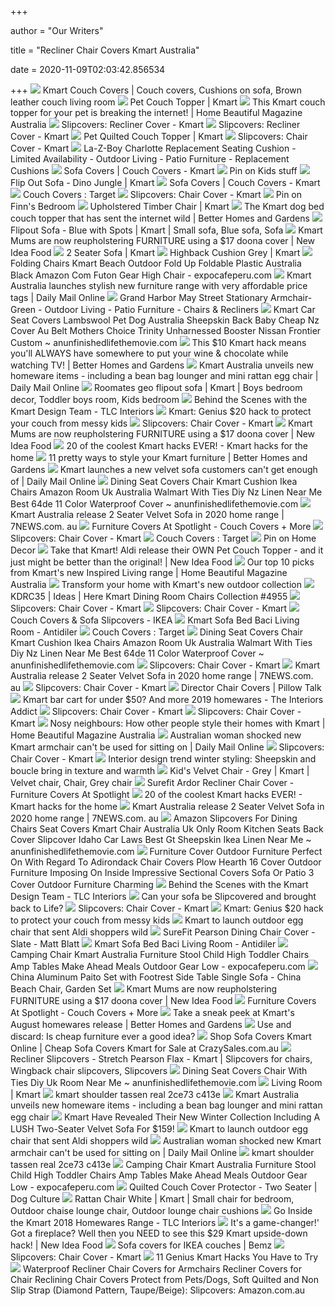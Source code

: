 +++
        
author = "Our Writers"
        
title = "Recliner Chair Covers Kmart Australia"
        
date = 2020-11-09T02:03:42.856534
        
+++
[ ![](https://i.pinimg.com/originals/cd/3b/85/cd3b856bda4ebd83a63c4b4e8e9f547c.jpg)](https://i.pinimg.com/originals/cd/3b/85/cd3b856bda4ebd83a63c4b4e8e9f547c.jpg) Kmart Couch Covers | Couch covers, Cushions on sofa, Brown leather couch  living room
[ ![](https://www.kmart.com.au/wcsstore/Kmart/images/ncatalog/f/8/42827788-1-f.jpg)](https://www.kmart.com.au/wcsstore/Kmart/images/ncatalog/f/8/42827788-1-f.jpg) Pet Couch Topper | Kmart
[ ![](http://www.homebeautiful.com.au/media/20643/kmart-pet-couch-topper.jpg)](http://www.homebeautiful.com.au/media/20643/kmart-pet-couch-topper.jpg) This Kmart couch topper for your pet is breaking the internet! | Home  Beautiful Magazine Australia
[ ![](https://c.shld.net/rpx/i/s/i/spin/10108442/prod_1459531212?hei=245&wid=245&op_sharpen=1&qlt=85)](https://c.shld.net/rpx/i/s/i/spin/10108442/prod_1459531212?hei=245&wid=245&op_sharpen=1&qlt=85) Slipcovers: Recliner Cover - Kmart
[ ![](https://c.shld.net/rpx/i/s/pi/mp/10172636/prod_7447791416?src=https%3A%2F%2Fimages-na.ssl-images-amazon.com%2Fimages%2FI%2FA1lvJwvXH1L._AC_SL1500_.jpg&d=061fe897b64e81bbc80cf1896fac7ee4fac68341&hei=245&wid=245&op_sharpen=1&qlt=85)](https://c.shld.net/rpx/i/s/pi/mp/10172636/prod_7447791416?src=https%3A%2F%2Fimages-na.ssl-images-amazon.com%2Fimages%2FI%2FA1lvJwvXH1L._AC_SL1500_.jpg&d=061fe897b64e81bbc80cf1896fac7ee4fac68341&hei=245&wid=245&op_sharpen=1&qlt=85) Slipcovers: Recliner Cover - Kmart
[ ![](https://www.kmart.com.au/wcsstore/Kmart/images/ncatalog/f/3/42690733-1-f.jpg)](https://www.kmart.com.au/wcsstore/Kmart/images/ncatalog/f/3/42690733-1-f.jpg) Pet Quilted Couch Topper | Kmart
[ ![](https://c.shld.net/rpx/i/s/pi/mp/10172636/prod_7203648916?src=https%3A%2F%2Fimages-na.ssl-images-amazon.com%2Fimages%2FI%2F81pI72o70aL._SL1500_.jpg&d=61d14fa2fd15a50efe5352d69e9a2b7bdc63df44&hei=245&wid=245&op_sharpen=1&qlt=85)](https://c.shld.net/rpx/i/s/pi/mp/10172636/prod_7203648916?src=https%3A%2F%2Fimages-na.ssl-images-amazon.com%2Fimages%2FI%2F81pI72o70aL._SL1500_.jpg&d=61d14fa2fd15a50efe5352d69e9a2b7bdc63df44&hei=245&wid=245&op_sharpen=1&qlt=85) Slipcovers: Chair Cover - Kmart
[ ![](https://c.shld.net/rpx/i/s/i/spin/image/spin_prod_1300712512??hei=64&wid=64&qlt=50)](https://c.shld.net/rpx/i/s/i/spin/image/spin_prod_1300712512??hei=64&wid=64&qlt=50) La-Z-Boy Charlotte Replacement Seating Cushion - Limited Availability -  Outdoor Living - Patio Furniture - Replacement Cushions
[ ![](https://c.shld.net/rpx/i/s/pi/mp/20285/prod_13737022108?src=https%3A%2F%2Fi.imgur.com%2FHYmpL4b.jpg&d=f77d961fd73906eed2d9a03da0577869c2c46edd&hei=245&wid=245&op_sharpen=1&qlt=85)](https://c.shld.net/rpx/i/s/pi/mp/20285/prod_13737022108?src=https%3A%2F%2Fi.imgur.com%2FHYmpL4b.jpg&d=f77d961fd73906eed2d9a03da0577869c2c46edd&hei=245&wid=245&op_sharpen=1&qlt=85) Sofa Covers | Couch Covers - Kmart
[ ![](https://i.pinimg.com/originals/5c/76/68/5c7668748e1332f496616f774a77b74b.jpg)](https://i.pinimg.com/originals/5c/76/68/5c7668748e1332f496616f774a77b74b.jpg) Pin on Kids stuff
[ ![](https://www.kmart.com.au/wcsstore/Kmart/images/ncatalog/f/6/42827856-1-f.jpg)](https://www.kmart.com.au/wcsstore/Kmart/images/ncatalog/f/6/42827856-1-f.jpg) Flip Out Sofa - Dino Jungle | Kmart
[ ![](https://c.shld.net/rpx/i/s/i/mp/10554261/prod_13278230821?hei=245&wid=245&op_sharpen=1&qlt=85)](https://c.shld.net/rpx/i/s/i/mp/10554261/prod_13278230821?hei=245&wid=245&op_sharpen=1&qlt=85) Sofa Covers | Couch Covers - Kmart
[ ![](https://target.scene7.com/is/image/Target/5xttf-couch-covers-and-furniture-covers-QUIVER-190401-1554172526398)](https://target.scene7.com/is/image/Target/5xttf-couch-covers-and-furniture-covers-QUIVER-190401-1554172526398) Couch Covers : Target
[ ![](https://c.shld.net/rpx/i/s/pi/mp/14219/prod_6793578502?src=https%3A%2F%2Fwebstoregroup.s3.amazonaws.com%2Fproductimages%2FLANNS-LIN-CC-P-FOLD-IVO-1.jpg&d=b03a65f5c6215d11b160e4862fea2d86dd934860&hei=245&wid=245&op_sharpen=1&qlt=85)](https://c.shld.net/rpx/i/s/pi/mp/14219/prod_6793578502?src=https%3A%2F%2Fwebstoregroup.s3.amazonaws.com%2Fproductimages%2FLANNS-LIN-CC-P-FOLD-IVO-1.jpg&d=b03a65f5c6215d11b160e4862fea2d86dd934860&hei=245&wid=245&op_sharpen=1&qlt=85) Slipcovers: Chair Cover - Kmart
[ ![](https://i.pinimg.com/originals/17/aa/1e/17aa1e434ca3dbb551b1db5b5d31ea7b.jpg)](https://i.pinimg.com/originals/17/aa/1e/17aa1e434ca3dbb551b1db5b5d31ea7b.jpg) Pin on Finn's Bedroom
[ ![](https://www.kmart.com.au/wcsstore/Kmart/images/ncatalog/f/0/42766100-1-f.jpg)](https://www.kmart.com.au/wcsstore/Kmart/images/ncatalog/f/0/42766100-1-f.jpg) Upholstered Timber Chair | Kmart
[ ![](https://www.bhg.com.au/media/22970/180119-dogbed-2.jpg?width=720&center=0.0,0.0)](https://www.bhg.com.au/media/22970/180119-dogbed-2.jpg?width=720&center=0.0,0.0) The Kmart dog bed couch topper that has sent the internet wild | Better  Homes and Gardens
[ ![](https://i.pinimg.com/originals/e0/c4/73/e0c473d359c194a132148ebfe160c7ff.jpg)](https://i.pinimg.com/originals/e0/c4/73/e0c473d359c194a132148ebfe160c7ff.jpg) Flipout Sofa - Blue with Spots | Kmart | Small sofa, Blue sofa, Sofa
[ ![](https://www.newideafood.com.au/media/17053/resize61588556_2783120058370959_7172067820602130432_n.jpg?width=720&center=0.0,0.0)](https://www.newideafood.com.au/media/17053/resize61588556_2783120058370959_7172067820602130432_n.jpg?width=720&center=0.0,0.0) Kmart Mums are now reupholstering FURNITURE using a $17 doona cover | New  Idea Food
[ ![](https://www.kmart.com.au/wcsstore/Kmart/images/ncatalog/f/2/42864042-1-f.jpg)](https://www.kmart.com.au/wcsstore/Kmart/images/ncatalog/f/2/42864042-1-f.jpg) 2 Seater Sofa | Kmart
[ ![](https://www.kmart.com.au/wcsstore/Kmart/images/ncatalog/f/8/42625148-1-f.jpg)](https://www.kmart.com.au/wcsstore/Kmart/images/ncatalog/f/8/42625148-1-f.jpg) Highback Cushion Grey | Kmart
[ ![](https://www.expocafeperu.com/w/2020/08/folding-chairs-kmart-beach-outdoor-fold-up-foldable-plastic-australia-black-amazon-com-futon.jpg)](https://www.expocafeperu.com/w/2020/08/folding-chairs-kmart-beach-outdoor-fold-up-foldable-plastic-australia-black-amazon-com-futon.jpg) Folding Chairs Kmart Beach Outdoor Fold Up Foldable Plastic Australia Black  Amazon Com Futon Gear High Chair - expocafeperu.com
[ ![](https://i.dailymail.co.uk/1s/2020/01/30/01/24060190-7944981-image-a-9_1580346175487.jpg)](https://i.dailymail.co.uk/1s/2020/01/30/01/24060190-7944981-image-a-9_1580346175487.jpg) Kmart Australia launches stylish new furniture range with very affordable  price tags | Daily Mail Online
[ ![](https://c.shld.net/rpx/i/s/i/spin/image/spin_prod_1241067012??hei=64&wid=64&qlt=50)](https://c.shld.net/rpx/i/s/i/spin/image/spin_prod_1241067012??hei=64&wid=64&qlt=50) Grand Harbor May Street Stationary Armchair- Green - Outdoor Living - Patio  Furniture - Chairs & Recliners
[ ![](https://www.anunfinishedlifethemovie.com/b/2020/05/kmart-car-seat-covers-lambswool-pet-dog-australia-sheepskin-back-baby-cheap-nz-cover-au-belt-mothers-choice-trinity-unharnessed-booster-nissan-frontier-custom-728x728.jpg)](https://www.anunfinishedlifethemovie.com/b/2020/05/kmart-car-seat-covers-lambswool-pet-dog-australia-sheepskin-back-baby-cheap-nz-cover-au-belt-mothers-choice-trinity-unharnessed-booster-nissan-frontier-custom-728x728.jpg) Kmart Car Seat Covers Lambswool Pet Dog Australia Sheepskin Back Baby Cheap  Nz Cover Au Belt Mothers Choice Trinity Unharnessed Booster Nissan Frontier  Custom ~ anunfinishedlifethemovie.com
[ ![](http://www.bhg.com.au/media/22905/160119-kmarthack-1.jpg)](http://www.bhg.com.au/media/22905/160119-kmarthack-1.jpg) This $10 Kmart hack means you'll ALWAYS have somewhere to put your wine &  chocolate while watching TV! | Better Homes and Gardens
[ ![](https://i.dailymail.co.uk/1s/2020/10/25/06/34808558-8876693-image-a-1_1603606635033.jpg)](https://i.dailymail.co.uk/1s/2020/10/25/06/34808558-8876693-image-a-1_1603606635033.jpg) Kmart Australia unveils new homeware items - including a bean bag lounger  and mini rattan egg chair | Daily Mail Online
[ ![](https://i.pinimg.com/originals/a5/32/41/a53241721227314188e71c28a77ecf4f.jpg)](https://i.pinimg.com/originals/a5/32/41/a53241721227314188e71c28a77ecf4f.jpg) Roomates geo flipout sofa | Kmart | Boys bedroom decor, Toddler boys room,  Kids bedroom
[ ![](https://www.tlcinteriors.com.au/wp-content/uploads/2018/03/kmart-natural-living-room-grey-upholstered-dining-chair-and-tan-leather-cushion.jpg)](https://www.tlcinteriors.com.au/wp-content/uploads/2018/03/kmart-natural-living-room-grey-upholstered-dining-chair-and-tan-leather-cushion.jpg) Behind the Scenes with the Kmart Design Team - TLC Interiors
[ ![](https://cdn.newsapi.com.au/image/v1/19b4e3817922ec033c2b0b73c6f8c44c?width=650)](https://cdn.newsapi.com.au/image/v1/19b4e3817922ec033c2b0b73c6f8c44c?width=650) Kmart: Genius $20 hack to protect your couch from messy kids
[ ![](https://c.shld.net/rpx/i/s/pi/mp/10172636/prod_7227591116?src=https%3A%2F%2Fimages-na.ssl-images-amazon.com%2Fimages%2FI%2F81C5ezlXyEL._AC_SL1500_.jpg&d=5926d76f86552dac4735353499fb0dc62c7829bb&hei=245&wid=245&op_sharpen=1&qlt=85)](https://c.shld.net/rpx/i/s/pi/mp/10172636/prod_7227591116?src=https%3A%2F%2Fimages-na.ssl-images-amazon.com%2Fimages%2FI%2F81C5ezlXyEL._AC_SL1500_.jpg&d=5926d76f86552dac4735353499fb0dc62c7829bb&hei=245&wid=245&op_sharpen=1&qlt=85) Slipcovers: Chair Cover - Kmart
[ ![](https://www.newideafood.com.au/media/17052/resize61563410_2783133325036299_7008404750303494144_o.jpg?width=720&center=0.0,0.0)](https://www.newideafood.com.au/media/17052/resize61563410_2783133325036299_7008404750303494144_o.jpg?width=720&center=0.0,0.0) Kmart Mums are now reupholstering FURNITURE using a $17 doona cover | New  Idea Food
[ ![](https://stylecurator.com.au/wp-content/uploads/2019/12/Kmart-cushion-hacks.png)](https://stylecurator.com.au/wp-content/uploads/2019/12/Kmart-cushion-hacks.png) 20 of the coolest Kmart hacks EVER! - Kmart hacks for the home
[ ![](http://www.bhg.com.au/media/25572/kmart.jpg)](http://www.bhg.com.au/media/25572/kmart.jpg) 11 pretty ways to style your Kmart furniture | Better Homes and Gardens
[ ![](https://i.dailymail.co.uk/1s/2020/05/27/08/28871700-8360521-image-m-50_1590563062441.jpg)](https://i.dailymail.co.uk/1s/2020/05/27/08/28871700-8360521-image-m-50_1590563062441.jpg) Kmart launches a new velvet sofa customers can't get enough of | Daily Mail  Online
[ ![](https://www.anunfinishedlifethemovie.com/b/2020/03/dining-table-chair-covers-ikea-seat-amazon-with-ties-uk-blue-slipcover-room-walmart-stretch-australia-diy-slipcovers-for-chairs-kmart-cushion-near-me-hot-offer.jpg)](https://www.anunfinishedlifethemovie.com/b/2020/03/dining-table-chair-covers-ikea-seat-amazon-with-ties-uk-blue-slipcover-room-walmart-stretch-australia-diy-slipcovers-for-chairs-kmart-cushion-near-me-hot-offer.jpg) Dining Seat Covers Chair Kmart Cushion Ikea Chairs Amazon Room Uk Australia  Walmart With Ties Diy Nz Linen Near Me Best 64de 11 Color Waterproof Cover  ~ anunfinishedlifethemovie.com
[ ![](https://images.s.7news.com.au/publication/C-1062483/5c681f33139dd5d5e11e1dfdb3130022dbffea23-16x9-x31y0w2204h1240.png)](https://images.s.7news.com.au/publication/C-1062483/5c681f33139dd5d5e11e1dfdb3130022dbffea23-16x9-x31y0w2204h1240.png) Kmart Australia release 2 Seater Velvet Sofa in 2020 home range | 7NEWS.com. au
[ ![](https://www.spotlightstores.com/medias/BP80417390.jpg-SPOTWF-productHero?context=bWFzdGVyfGltYWdlc3w2NTY4OXxpbWFnZS9qcGVnfGltYWdlcy9oNTgvaDJkLzEwMTM2OTI5OTI3MTk4L0JQODA0MTczOTAuanBnX1NQT1RXRl9wcm9kdWN0SGVyb3w2NjA5NGJlZmE5N2MwYmZhODM5NWFjMmM4YzI1Mjg4MDI1ZjVkMjQ4YjgxMDJhNjQ2M2YzYTRkZDNhN2MzYTc3)](https://www.spotlightstores.com/medias/BP80417390.jpg-SPOTWF-productHero?context=bWFzdGVyfGltYWdlc3w2NTY4OXxpbWFnZS9qcGVnfGltYWdlcy9oNTgvaDJkLzEwMTM2OTI5OTI3MTk4L0JQODA0MTczOTAuanBnX1NQT1RXRl9wcm9kdWN0SGVyb3w2NjA5NGJlZmE5N2MwYmZhODM5NWFjMmM4YzI1Mjg4MDI1ZjVkMjQ4YjgxMDJhNjQ2M2YzYTRkZDNhN2MzYTc3) Furniture Covers At Spotlight - Couch Covers + More
[ ![](https://c.shld.net/rpx/i/s/pi/mp/10554261/prod_13278919121?src=https%3A%2F%2Fimages-na.ssl-images-amazon.com%2Fimages%2FI%2F91KCBMZ2p1L._AC_SL1500_.jpg&d=3c91dd6771472bf76cbe16db2e786ba3dc0b0963&hei=245&wid=245&op_sharpen=1&qlt=85)](https://c.shld.net/rpx/i/s/pi/mp/10554261/prod_13278919121?src=https%3A%2F%2Fimages-na.ssl-images-amazon.com%2Fimages%2FI%2F91KCBMZ2p1L._AC_SL1500_.jpg&d=3c91dd6771472bf76cbe16db2e786ba3dc0b0963&hei=245&wid=245&op_sharpen=1&qlt=85) Slipcovers: Chair Cover - Kmart
[ ![](https://target.scene7.com/is/image/Target/GUEST_322cab85-4e7a-4f56-a978-520e49b21cc4?wid=315&hei=315&qlt=60&fmt=pjpeg)](https://target.scene7.com/is/image/Target/GUEST_322cab85-4e7a-4f56-a978-520e49b21cc4?wid=315&hei=315&qlt=60&fmt=pjpeg) Couch Covers : Target
[ ![](https://i.pinimg.com/originals/f7/7f/a3/f77fa325a4ad7427e4fec3faf52b21e5.jpg)](https://i.pinimg.com/originals/f7/7f/a3/f77fa325a4ad7427e4fec3faf52b21e5.jpg) Pin on Home Decor
[ ![](https://www.newideafood.com.au/media/16174/screen-shot-2019-05-06-at-4reie.jpg?width=720&center=0.0,0.0)](https://www.newideafood.com.au/media/16174/screen-shot-2019-05-06-at-4reie.jpg?width=720&center=0.0,0.0) Take that Kmart! Aldi release their OWN Pet Couch Topper - and it just  might be better than the original! | New Idea Food
[ ![](http://www.homebeautiful.com.au/media/23291/12_08_19-kmart-quilt-cover-landscape.jpg)](http://www.homebeautiful.com.au/media/23291/12_08_19-kmart-quilt-cover-landscape.jpg) Our top 10 picks from Kmart's new Inspired Living range | Home Beautiful  Magazine Australia
[ ![](https://imageresizer.static9.net.au/Qf3CIHz761VQueZaFYqY8dgurwI=/400x0/https%3A%2F%2Fprod.static9.net.au%2F_%2Fmedia%2F2016%2F09%2F26%2F09%2F26%2Fhavanna-two-seater-rattan-lounge.jpg)](https://imageresizer.static9.net.au/Qf3CIHz761VQueZaFYqY8dgurwI=/400x0/https%3A%2F%2Fprod.static9.net.au%2F_%2Fmedia%2F2016%2F09%2F26%2F09%2F26%2Fhavanna-two-seater-rattan-lounge.jpg) Transform your home with Kmart's new outdoor collection
[ ![](https://www.kmart.com.au/wcsstore/Kmart/images/ncatalog/sz/1/42384151-1-sz.jpg)](https://www.kmart.com.au/wcsstore/Kmart/images/ncatalog/sz/1/42384151-1-sz.jpg) KDRC35 | Ideas | Here Kmart Dining Room Chairs Collection #4955
[ ![](https://c.shld.net/rpx/i/s/pi/mp/10172636/prod_7447586616?src=https%3A%2F%2Fimages-na.ssl-images-amazon.com%2Fimages%2FI%2F91hsobQMIqL._AC_SL1500_.jpg&d=e5aa070dabf58bd987a4d94466b4418248dc80b7&hei=245&wid=245&op_sharpen=1&qlt=85)](https://c.shld.net/rpx/i/s/pi/mp/10172636/prod_7447586616?src=https%3A%2F%2Fimages-na.ssl-images-amazon.com%2Fimages%2FI%2F91hsobQMIqL._AC_SL1500_.jpg&d=e5aa070dabf58bd987a4d94466b4418248dc80b7&hei=245&wid=245&op_sharpen=1&qlt=85) Slipcovers: Chair Cover - Kmart
[ ![](https://c.shld.net/rpx/i/s/pi/mp/10172636/prod_7196023916?src=https%3A%2F%2Fimages-na.ssl-images-amazon.com%2Fimages%2FI%2F91bANmiYesL._SL1500_.jpg&d=4b8430af0623a7d921eb99c4319665520634901b&hei=245&wid=245&op_sharpen=1&qlt=85)](https://c.shld.net/rpx/i/s/pi/mp/10172636/prod_7196023916?src=https%3A%2F%2Fimages-na.ssl-images-amazon.com%2Fimages%2FI%2F91bANmiYesL._SL1500_.jpg&d=4b8430af0623a7d921eb99c4319665520634901b&hei=245&wid=245&op_sharpen=1&qlt=85) Slipcovers: Chair Cover - Kmart
[ ![](https://www.ikea.com/us/en/images/products/uppland-cover-for-armchair-totebo-light-beige__0818479_PE774414_S5.JPG?f=xxs)](https://www.ikea.com/us/en/images/products/uppland-cover-for-armchair-totebo-light-beige__0818479_PE774414_S5.JPG?f=xxs) Couch Covers & Sofa Slipcovers - IKEA
[ ![](http://www.antidiler.org/upload/2020/01/16/sofa-bed-covers-best-couch-sheets-uk-amazon-kmart-kmart-sofa-bed-l-34d144ccb15b2ae2.jpg)](http://www.antidiler.org/upload/2020/01/16/sofa-bed-covers-best-couch-sheets-uk-amazon-kmart-kmart-sofa-bed-l-34d144ccb15b2ae2.jpg) Kmart Sofa Bed Baci Living Room - Antidiler
[ ![](https://target.scene7.com/is/image/Target/GUEST_d533cb33-c386-4b21-ba1f-4e7144bfecc1?wid=315&hei=315&qlt=60&fmt=pjpeg)](https://target.scene7.com/is/image/Target/GUEST_d533cb33-c386-4b21-ba1f-4e7144bfecc1?wid=315&hei=315&qlt=60&fmt=pjpeg) Couch Covers : Target
[ ![](https://www.anunfinishedlifethemovie.com/b/2020/03/dining-chair-covers-kmart-nz-cushion-ikea-uk-blue-near-me-seat-with-ties-room-walmart-slip-australia-chairs-girl-car-ford-explorer-honda-graco-convertible-f250-728x728.jpeg)](https://www.anunfinishedlifethemovie.com/b/2020/03/dining-chair-covers-kmart-nz-cushion-ikea-uk-blue-near-me-seat-with-ties-room-walmart-slip-australia-chairs-girl-car-ford-explorer-honda-graco-convertible-f250-728x728.jpeg) Dining Seat Covers Chair Kmart Cushion Ikea Chairs Amazon Room Uk Australia  Walmart With Ties Diy Nz Linen Near Me Best 64de 11 Color Waterproof Cover  ~ anunfinishedlifethemovie.com
[ ![](https://c.shld.net/rpx/i/s/pi/mp/29267/prod_9416212605?src=http%3A%2F%2Fm2.uxcell.com%2Fphoto_new%2F20180418%2Fg%2Fux_a18041800ux0598_ux_g03.jpg&d=51af2da607b315d22ea9f78ae140e1e1c60ec967&hei=245&wid=245&op_sharpen=1&qlt=85)](https://c.shld.net/rpx/i/s/pi/mp/29267/prod_9416212605?src=http%3A%2F%2Fm2.uxcell.com%2Fphoto_new%2F20180418%2Fg%2Fux_a18041800ux0598_ux_g03.jpg&d=51af2da607b315d22ea9f78ae140e1e1c60ec967&hei=245&wid=245&op_sharpen=1&qlt=85) Slipcovers: Chair Cover - Kmart
[ ![](https://images.s.7news.com.au/publication/C-1062483/d941499fb13e918416a27eb1db935c3483d02b5b-16x9-x0y0w2000h1125.jpg?imwidth=1024)](https://images.s.7news.com.au/publication/C-1062483/d941499fb13e918416a27eb1db935c3483d02b5b-16x9-x0y0w2000h1125.jpg?imwidth=1024) Kmart Australia release 2 Seater Velvet Sofa in 2020 home range | 7NEWS.com. au
[ ![](https://c.shld.net/rpx/i/s/pi/mp/10172636/prod_7183069216?src=https%3A%2F%2Fimages-na.ssl-images-amazon.com%2Fimages%2FI%2F81BnhjMDzPL._SL1500_.jpg&d=719eb7ce2590368d1672f360c7c22455a56ff89a&hei=245&wid=245&op_sharpen=1&qlt=85)](https://c.shld.net/rpx/i/s/pi/mp/10172636/prod_7183069216?src=https%3A%2F%2Fimages-na.ssl-images-amazon.com%2Fimages%2FI%2F81BnhjMDzPL._SL1500_.jpg&d=719eb7ce2590368d1672f360c7c22455a56ff89a&hei=245&wid=245&op_sharpen=1&qlt=85) Slipcovers: Chair Cover - Kmart
[ ![](https://www.pillowtalk.com.au/medias/masterMedia-HABLRIVIE19P-1.jpg-media-300Wx300H?context=bWFzdGVyfGltYWdlc3w2MDgxMXxpbWFnZS9qcGVnfGltYWdlcy9oMzAvaGUxLzg5MTQ1OTUzODEyNzguanBnfDBkOWU2ZjI2YTZkMTU4YTkzZjNkYzI3OTBjOGM4YjdhYzhiOGM0YzgxMWUxZTYwZDJkM2VjMGVkZWZhM2ZjNzc)](https://www.pillowtalk.com.au/medias/masterMedia-HABLRIVIE19P-1.jpg-media-300Wx300H?context=bWFzdGVyfGltYWdlc3w2MDgxMXxpbWFnZS9qcGVnfGltYWdlcy9oMzAvaGUxLzg5MTQ1OTUzODEyNzguanBnfDBkOWU2ZjI2YTZkMTU4YTkzZjNkYzI3OTBjOGM4YjdhYzhiOGM0YzgxMWUxZTYwZDJkM2VjMGVkZWZhM2ZjNzc) Director Chair Covers | Pillow Talk
[ ![](https://files.theinteriorsaddict.com/uploads/2019/01/Kmart-inspired-living-range.jpg)](https://files.theinteriorsaddict.com/uploads/2019/01/Kmart-inspired-living-range.jpg) Kmart bar cart for under $50? And more 2019 homewares - The Interiors Addict
[ ![](https://c.shld.net/rpx/i/s/pi/mp/10172636/prod_7221572316?src=https%3A%2F%2Fimages-na.ssl-images-amazon.com%2Fimages%2FI%2F81zI5W69icL._AC_SL1500_.jpg&d=66e6c8c30660478ae5372b0f3117372f8bd464cd&hei=245&wid=245&op_sharpen=1&qlt=85)](https://c.shld.net/rpx/i/s/pi/mp/10172636/prod_7221572316?src=https%3A%2F%2Fimages-na.ssl-images-amazon.com%2Fimages%2FI%2F81zI5W69icL._AC_SL1500_.jpg&d=66e6c8c30660478ae5372b0f3117372f8bd464cd&hei=245&wid=245&op_sharpen=1&qlt=85) Slipcovers: Chair Cover - Kmart
[ ![](https://c.shld.net/rpx/i/s/pi/mp/10172636/prod_7222726016?src=https%3A%2F%2Fimages-na.ssl-images-amazon.com%2Fimages%2FI%2F81z0pDFkjZL._AC_SL1500_.jpg&d=d672aa8f0925e4790a19f16465053bea8b0922c8&hei=245&wid=245&op_sharpen=1&qlt=85)](https://c.shld.net/rpx/i/s/pi/mp/10172636/prod_7222726016?src=https%3A%2F%2Fimages-na.ssl-images-amazon.com%2Fimages%2FI%2F81z0pDFkjZL._AC_SL1500_.jpg&d=d672aa8f0925e4790a19f16465053bea8b0922c8&hei=245&wid=245&op_sharpen=1&qlt=85) Slipcovers: Chair Cover - Kmart
[ ![](http://www.homebeautiful.com.au/media/12028/kmart-header_preview-image-landscape.jpg)](http://www.homebeautiful.com.au/media/12028/kmart-header_preview-image-landscape.jpg) Nosy neighbours: How other people style their homes with Kmart | Home  Beautiful Magazine Australia
[ ![](https://i.dailymail.co.uk/1s/2019/07/21/02/16297580-0-image-a-138_1563672584446.jpg)](https://i.dailymail.co.uk/1s/2019/07/21/02/16297580-0-image-a-138_1563672584446.jpg) Australian woman shocked new Kmart armchair can't be used for sitting on |  Daily Mail Online
[ ![](https://c.shld.net/rpx/i/s/i/mp/10172636/prod_7224979016?hei=245&wid=245&op_sharpen=1&qlt=85)](https://c.shld.net/rpx/i/s/i/mp/10172636/prod_7224979016?hei=245&wid=245&op_sharpen=1&qlt=85) Slipcovers: Chair Cover - Kmart
[ ![](https://imageresizer.static9.net.au/-p2euZKlAomD7JVC-xxlyAC5iYI=/1200x900/https%3A%2F%2Fprod.static9.net.au%2Ffs%2F4ef53120-035b-49b9-98e1-d0998dc2bc97)](https://imageresizer.static9.net.au/-p2euZKlAomD7JVC-xxlyAC5iYI=/1200x900/https%3A%2F%2Fprod.static9.net.au%2Ffs%2F4ef53120-035b-49b9-98e1-d0998dc2bc97) Interior design trend winter styling: Sheepskin and boucle bring in texture  and warmth
[ ![](https://i.pinimg.com/564x/4e/a0/29/4ea0291b950c6a9fc5f2786792282da1.jpg)](https://i.pinimg.com/564x/4e/a0/29/4ea0291b950c6a9fc5f2786792282da1.jpg) Kid's Velvet Chair - Grey | Kmart | Velvet chair, Chair, Grey chair
[ ![](https://www.spotlightstores.com/medias/BP80282709.jpg-SPOTWF-productHero?context=bWFzdGVyfGltYWdlc3wzNDQ0NDN8aW1hZ2UvanBlZ3xpbWFnZXMvaDk5L2hmMS8xMDEwNTIwOTE5MjQ3OC9CUDgwMjgyNzA5LmpwZ19TUE9UV0ZfcHJvZHVjdEhlcm98ZDI2ZDEyYjc1MWU1ODhlZGIxZWQ4NGM3NDQ1YzZmMWRiYjg1N2FjNmU3OTVmOTNhNmI1ZTI5OGRkMGNlMWY0NA)](https://www.spotlightstores.com/medias/BP80282709.jpg-SPOTWF-productHero?context=bWFzdGVyfGltYWdlc3wzNDQ0NDN8aW1hZ2UvanBlZ3xpbWFnZXMvaDk5L2hmMS8xMDEwNTIwOTE5MjQ3OC9CUDgwMjgyNzA5LmpwZ19TUE9UV0ZfcHJvZHVjdEhlcm98ZDI2ZDEyYjc1MWU1ODhlZGIxZWQ4NGM3NDQ1YzZmMWRiYjg1N2FjNmU3OTVmOTNhNmI1ZTI5OGRkMGNlMWY0NA) Surefit Ardor Recliner Chair Cover - Furniture Covers At Spotlight
[ ![](https://stylecurator.com.au/wp-content/uploads/2019/12/Kmart-sreen-hack-by-moodcollectiveau.png)](https://stylecurator.com.au/wp-content/uploads/2019/12/Kmart-sreen-hack-by-moodcollectiveau.png) 20 of the coolest Kmart hacks EVER! - Kmart hacks for the home
[ ![](https://images.s.7news.com.au/publication/C-1062483/c240bc674e7b5d9e35755b073864ae2aad674719-161x229-x454y0w506h720.jpg)](https://images.s.7news.com.au/publication/C-1062483/c240bc674e7b5d9e35755b073864ae2aad674719-161x229-x454y0w506h720.jpg) Kmart Australia release 2 Seater Velvet Sofa in 2020 home range | 7NEWS.com. au
[ ![](https://www.anunfinishedlifethemovie.com/b/2020/03/amazon-dining-table-seat-covers-chairs-slipcovers-for-chair-kmart-australia-ebay-room-with-ties-near-me-nz-uk-only-slipcover-ikea-cushion-walmart-stretch.jpg)](https://www.anunfinishedlifethemovie.com/b/2020/03/amazon-dining-table-seat-covers-chairs-slipcovers-for-chair-kmart-australia-ebay-room-with-ties-near-me-nz-uk-only-slipcover-ikea-cushion-walmart-stretch.jpg) Amazon Slipcovers For Dining Chairs Seat Covers Kmart Chair Australia Uk  Only Room Kitchen Seats Back Cover Slipcover Idaho Car Laws Best Gt  Sheepskin Ikea Linen Near Me ~ anunfinishedlifethemovie.com
[ ![](http://www.ihis.info/wp-content/uploads/2018/07/cover-outdoor-furniture-nice-on-in-patio-sofa-covers-australia-kmart-buying-27.jpg)](http://www.ihis.info/wp-content/uploads/2018/07/cover-outdoor-furniture-nice-on-in-patio-sofa-covers-australia-kmart-buying-27.jpg) Furniture Cover Outdoor Furniture Perfect On With Regard To Adirondack Chair  Covers Plow Hearth 16 Cover Outdoor Furniture Imposing On Inside Impressive  Sectional Covers Sofa Or Patio 3 Cover Outdoor Furniture Charming
[ ![](https://mk0tlcinteriors4lydf.kinstacdn.com/wp-content/uploads/2018/03/kmart-pink-bedspread-with-velvet-cushions-and-burgundy-throw.jpg)](https://mk0tlcinteriors4lydf.kinstacdn.com/wp-content/uploads/2018/03/kmart-pink-bedspread-with-velvet-cushions-and-burgundy-throw.jpg) Behind the Scenes with the Kmart Design Team - TLC Interiors
[ ![](https://mloqu1kyrwwz.i.optimole.com/gyvwHQ-UlNCMmxE/w:950/h:633/q:90/https://blog.comfort-works.com/wp-content/uploads/2016/06/49958575758_5c0d0a39ff_k.jpg)](https://mloqu1kyrwwz.i.optimole.com/gyvwHQ-UlNCMmxE/w:950/h:633/q:90/https://blog.comfort-works.com/wp-content/uploads/2016/06/49958575758_5c0d0a39ff_k.jpg) Can your sofa be Slipcovered and brought back to Life?
[ ![](https://c.shld.net/rpx/i/s/pi/mp/10172636/prod_7223785516?src=https%3A%2F%2Fimages-na.ssl-images-amazon.com%2Fimages%2FI%2F81mBWqwsa7L._AC_SL1500_.jpg&d=1d202af3517e84f7577446574b1e8d5f7c4698c1&hei=245&wid=245&op_sharpen=1&qlt=85)](https://c.shld.net/rpx/i/s/pi/mp/10172636/prod_7223785516?src=https%3A%2F%2Fimages-na.ssl-images-amazon.com%2Fimages%2FI%2F81mBWqwsa7L._AC_SL1500_.jpg&d=1d202af3517e84f7577446574b1e8d5f7c4698c1&hei=245&wid=245&op_sharpen=1&qlt=85) Slipcovers: Chair Cover - Kmart
[ ![](https://cdn.newsapi.com.au/image/v1/a3d88fd3abcef15082fa6e37da9f979d)](https://cdn.newsapi.com.au/image/v1/a3d88fd3abcef15082fa6e37da9f979d) Kmart: Genius $20 hack to protect your couch from messy kids
[ ![](https://s.yimg.com/ny/api/res/1.2/Kmk6GcMyZYDAaRsf1yFLpQ--~A/YXBwaWQ9aGlnaGxhbmRlcjtzbT0xO3c9NjQ4O2g9Njc4/https://media-mbst-pub-ue1.s3.amazonaws.com/creatr-uploaded-images/2020-10/16f4d2e0-0e78-11eb-af7d-8a6725b4a307)](https://s.yimg.com/ny/api/res/1.2/Kmk6GcMyZYDAaRsf1yFLpQ--~A/YXBwaWQ9aGlnaGxhbmRlcjtzbT0xO3c9NjQ4O2g9Njc4/https://media-mbst-pub-ue1.s3.amazonaws.com/creatr-uploaded-images/2020-10/16f4d2e0-0e78-11eb-af7d-8a6725b4a307) Kmart to launch outdoor egg chair that sent Aldi shoppers wild
[ ![](https://assets.kogan.com/files/product/aub/itf/ITF-SC3234SLADIN_1v3.jpg?auto=webp&canvas=1200%2C630&fit=bounds&height=630&quality=75&width=1200)](https://assets.kogan.com/files/product/aub/itf/ITF-SC3234SLADIN_1v3.jpg?auto=webp&canvas=1200%2C630&fit=bounds&height=630&quality=75&width=1200) SureFit Pearson Dining Chair Cover - Slate - Matt Blatt
[ ![](http://www.antidiler.org/upload/2020/02/09/kmart-com-furniture-sofa-bed-couch-covers-australia-kmart-sofa-bed-l-01c60c609cab80b3.jpg)](http://www.antidiler.org/upload/2020/02/09/kmart-com-furniture-sofa-bed-couch-covers-australia-kmart-sofa-bed-l-01c60c609cab80b3.jpg) Kmart Sofa Bed Baci Living Room - Antidiler
[ ![](https://www.expocafeperu.com/w/2020/07/camping-stool-kmart-low-chair-nz-seats-sonnenberg-reclining-mesh-catchcomau-water-filter-solar.jpg)](https://www.expocafeperu.com/w/2020/07/camping-stool-kmart-low-chair-nz-seats-sonnenberg-reclining-mesh-catchcomau-water-filter-solar.jpg) Camping Chair Kmart Australia Furniture Stool Child High Toddler Chairs Amp  Tables Make Ahead Meals Outdoor Gear Low - expocafeperu.com
[ ![](https://image.made-in-china.com/2f0j00cqCYdsAWcBby/Aluminum-Paito-Set-with-Footrest-Side-Table-Single-Sofa.jpg)](https://image.made-in-china.com/2f0j00cqCYdsAWcBby/Aluminum-Paito-Set-with-Footrest-Side-Table-Single-Sofa.jpg) China Aluminum Paito Set with Footrest Side Table Single Sofa - China Beach  Chair, Garden Set
[ ![](https://www.newideafood.com.au/media/17051/resize61352299_2783150271701271_5402381212629073920_o.jpg?width=720&center=0.0,0.0)](https://www.newideafood.com.au/media/17051/resize61352299_2783150271701271_5402381212629073920_o.jpg?width=720&center=0.0,0.0) Kmart Mums are now reupholstering FURNITURE using a $17 doona cover | New  Idea Food
[ ![](https://www.spotlightstores.com/medias/BP80475947.jpg-SPOTWF-responsiveProduct?context=bWFzdGVyfGltYWdlc3w0Mjg2fGltYWdlL2pwZWd8aW1hZ2VzL2g1ZC9oZTcvMTA1MTE3MTM2OTc4MjIvQlA4MDQ3NTk0Ny5qcGdfU1BPVFdGX3Jlc3BvbnNpdmVQcm9kdWN0fDk5YmJiNzdjZTM3Yjg3ZTI2ZjE1ZDIzODQxZTIxMzk1M2I0YzIwNTIwYmY5OTBiZTJlZWRlZmQxMTlmNGI3MDc)](https://www.spotlightstores.com/medias/BP80475947.jpg-SPOTWF-responsiveProduct?context=bWFzdGVyfGltYWdlc3w0Mjg2fGltYWdlL2pwZWd8aW1hZ2VzL2g1ZC9oZTcvMTA1MTE3MTM2OTc4MjIvQlA4MDQ3NTk0Ny5qcGdfU1BPVFdGX3Jlc3BvbnNpdmVQcm9kdWN0fDk5YmJiNzdjZTM3Yjg3ZTI2ZjE1ZDIzODQxZTIxMzk1M2I0YzIwNTIwYmY5OTBiZTJlZWRlZmQxMTlmNGI3MDc) Furniture Covers At Spotlight - Couch Covers + More
[ ![](https://www.bhg.com.au/media/34402/kmart-screen.jpg?width=720&center=0.0,0.0)](https://www.bhg.com.au/media/34402/kmart-screen.jpg?width=720&center=0.0,0.0) Take a sneak peek at Kmart's August homewares release | Better Homes and  Gardens
[ ![](https://res.akamaized.net/domain/image/upload/t_web/v1581391177/collage618-903b365c_uj7csf.jpg)](https://res.akamaized.net/domain/image/upload/t_web/v1581391177/collage618-903b365c_uj7csf.jpg) Use and discard: Is cheap furniture ever a good idea?
[ ![](https://img.crazysales.com.au/products_pictures/1690/169045_1209731_F.jpg)](https://img.crazysales.com.au/products_pictures/1690/169045_1209731_F.jpg) Shop Sofa Covers Kmart Online | Cheap Sofa Covers Kmart for Sale at  CrazySales.com.au
[ ![](https://i.pinimg.com/originals/3c/63/be/3c63be76ffd0a2dea24f9fdc7846f90b.jpg)](https://i.pinimg.com/originals/3c/63/be/3c63be76ffd0a2dea24f9fdc7846f90b.jpg) Recliner Slipcovers - Stretch Pearson Flax - Kmart | Slipcovers for chairs,  Wingback chair slipcovers, Slipcovers
[ ![](https://www.anunfinishedlifethemovie.com/b/2020/03/dining-chair-covers-kmart-room-seat-amazon-near-me-nz-australia-ebay-uk-blue-stretch-cushion-walmart-with-ties-diy-michigan-car-laws-disposable-toilet-kraco-728x931.jpg)](https://www.anunfinishedlifethemovie.com/b/2020/03/dining-chair-covers-kmart-room-seat-amazon-near-me-nz-australia-ebay-uk-blue-stretch-cushion-walmart-with-ties-diy-michigan-car-laws-disposable-toilet-kraco-728x931.jpg) Dining Seat Covers Chair With Ties Diy Uk Room Near Me ~  anunfinishedlifethemovie.com
[ ![](https://www.kmart.com.au/wcsstore/Kmart/images/ncatalog/tf/3/42944003-1-tf.jpg)](https://www.kmart.com.au/wcsstore/Kmart/images/ncatalog/tf/3/42944003-1-tf.jpg) Living Room | Kmart
[ ![](https://www.kmart.com.au/wcsstore/Kmart/images/ncatalog/tf/2/42735212-1-tf.jpg)](https://www.kmart.com.au/wcsstore/Kmart/images/ncatalog/tf/2/42735212-1-tf.jpg) kmart shoulder tassen real 2ce73 c413e
[ ![](https://distincttoday.net/wp-content/uploads/2020/10/34828528-8876693-image-m-95_1603661202418.jpg)](https://distincttoday.net/wp-content/uploads/2020/10/34828528-8876693-image-m-95_1603661202418.jpg) Kmart Australia unveils new homeware items - including a bean bag lounger  and mini rattan egg chair
[ ![](https://www.kiis1011.com.au/wp-content/uploads/sites/3/2020/05/kmart-winter-collection.png?crop=0,0,47,100&resize=680,816&quality=75)](https://www.kiis1011.com.au/wp-content/uploads/sites/3/2020/05/kmart-winter-collection.png?crop=0,0,47,100&resize=680,816&quality=75) Kmart Have Revealed Their New Winter Collection Including A LUSH Two-Seater  Velvet Sofa For $159!
[ ![](https://s.yimg.com/ny/api/res/1.2/D.VXqw5RjCBXIvavUU5akQ--~A/YXBwaWQ9aGlnaGxhbmRlcjtzbT0xO3c9ODAw/https://media-mbst-pub-ue1.s3.amazonaws.com/creatr-uploaded-images/2020-10/30be74d0-0e76-11eb-b1ad-08286840cfdd)](https://s.yimg.com/ny/api/res/1.2/D.VXqw5RjCBXIvavUU5akQ--~A/YXBwaWQ9aGlnaGxhbmRlcjtzbT0xO3c9ODAw/https://media-mbst-pub-ue1.s3.amazonaws.com/creatr-uploaded-images/2020-10/30be74d0-0e76-11eb-b1ad-08286840cfdd) Kmart to launch outdoor egg chair that sent Aldi shoppers wild
[ ![](https://i.dailymail.co.uk/1s/2019/07/21/02/16297398-7268901-image-m-126_1563671615218.jpg)](https://i.dailymail.co.uk/1s/2019/07/21/02/16297398-7268901-image-m-126_1563671615218.jpg) Australian woman shocked new Kmart armchair can't be used for sitting on |  Daily Mail Online
[ ![](https://www.kmart.com.au/wcsstore/Kmart/images/ncatalog/tf/6/42744146-1-tf.jpg)](https://www.kmart.com.au/wcsstore/Kmart/images/ncatalog/tf/6/42744146-1-tf.jpg) kmart shoulder tassen real 2ce73 c413e
[ ![](https://www.expocafeperu.com/w/2020/07/camping-chair-kmart-australia-furniture-stool-child-high-toddler-chairs-amp-tables-make-ahead-meals-712x712.jpg)](https://www.expocafeperu.com/w/2020/07/camping-chair-kmart-australia-furniture-stool-child-high-toddler-chairs-amp-tables-make-ahead-meals-712x712.jpg) Camping Chair Kmart Australia Furniture Stool Child High Toddler Chairs Amp  Tables Make Ahead Meals Outdoor Gear Low - expocafeperu.com
[ ![](https://www.dogculture.com.au/app/uploads/2019/04/Sofa-Cover-Three-Seater-Beige-500x500.jpg)](https://www.dogculture.com.au/app/uploads/2019/04/Sofa-Cover-Three-Seater-Beige-500x500.jpg) Quilted Couch Cover Protector - Two Seater | Dog Culture
[ ![](https://i.pinimg.com/originals/e5/d4/0e/e5d40e364ae4da2f4dc4aee2220e1973.jpg)](https://i.pinimg.com/originals/e5/d4/0e/e5d40e364ae4da2f4dc4aee2220e1973.jpg) Rattan Chair White | Kmart | Small chair for bedroom, Outdoor chaise lounge  chair, Outdoor lounge chair cushions
[ ![](https://www.tlcinteriors.com.au/wp-content/uploads/2018/01/kmart-homewares-2018-pink-velvet-chair-with-maroon-cushion.jpg)](https://www.tlcinteriors.com.au/wp-content/uploads/2018/01/kmart-homewares-2018-pink-velvet-chair-with-maroon-cushion.jpg) Go Inside the Kmart 2018 Homewares Range - TLC Interiors
[ ![](https://www.newideafood.com.au/media/16313/resize59802534_10156668051613462_8766701362705596416_n.jpg?width=720&center=0.0,0.0)](https://www.newideafood.com.au/media/16313/resize59802534_10156668051613462_8766701362705596416_n.jpg?width=720&center=0.0,0.0) It's a game-changer!' Got a fireplace? Well then you NEED to see this $29  Kmart upside-down hack! | New Idea Food
[ ![](https://images.bemz.com/productImage/ANG3-PC151.jpg?heightRatio=1&mode=crop&quality=80&width=640&height=640&bgc=255%2C255%2C255)](https://images.bemz.com/productImage/ANG3-PC151.jpg?heightRatio=1&mode=crop&quality=80&width=640&height=640&bgc=255%2C255%2C255) Sofa covers for IKEA couches | Bemz
[ ![](https://c.shld.net/rpx/i/s/pi/mp/10554261/prod_13281198721?src=https%3A%2F%2Fimages-na.ssl-images-amazon.com%2Fimages%2FI%2F81FMCug7TML._AC_SL1500_.jpg&d=0e6ec0c69d9cd2fe536fc841a5e29ffa7ae90aca&hei=245&wid=245&op_sharpen=1&qlt=85)](https://c.shld.net/rpx/i/s/pi/mp/10554261/prod_13281198721?src=https%3A%2F%2Fimages-na.ssl-images-amazon.com%2Fimages%2FI%2F81FMCug7TML._AC_SL1500_.jpg&d=0e6ec0c69d9cd2fe536fc841a5e29ffa7ae90aca&hei=245&wid=245&op_sharpen=1&qlt=85) Slipcovers: Chair Cover - Kmart
[ ![](https://www.mydomaine.com/thmb/hBaw8TH9Y7Bg9u-QxfkiymGcDRw=/640x360/smart/filters:no_upscale()/blubedroomkmart-956a85682eeb41d6a06f5818576cfcc8.jpg)](https://www.mydomaine.com/thmb/hBaw8TH9Y7Bg9u-QxfkiymGcDRw=/640x360/smart/filters:no_upscale()/blubedroomkmart-956a85682eeb41d6a06f5818576cfcc8.jpg) 11 Genius Kmart Hacks You Have to Try
[ ![](https://m.media-amazon.com/images/I/61QBypuNUML.jpg)](https://m.media-amazon.com/images/I/61QBypuNUML.jpg) Waterproof Recliner Chair Covers for Armchairs Recliner Covers for Chair  Reclining Chair Covers Protect from Pets/Dogs, Soft Quilted and Non Slip  Strap (Diamond Pattern, Taupe/Beige): Slipcovers: Amazon.com.au
